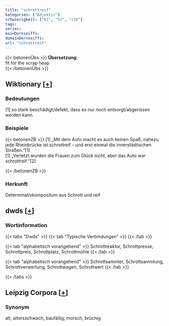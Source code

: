 ```yaml
---
title: "schrottreif"
kategorien: ["Adjektiv"]
schwierigkeit: ["k1", "h2", "r18"]
tags:
series:
mainDornseiffs:
domainDornseiffs:
url: "schrottreif"
---
```


{{< betonenÜbs >}}
**Übersetzung:**  
fit for the scrap heap  
{{< /betonenÜbs >}}

## Wiktionary [[+](https://de.wiktionary.org/wiki/schrottreif)]

### Bedeutungen
[1] so stark beschädigt/defekt, dass es nur noch entsorgt/abgerissen werden kann  

### Beispiele
{{< betonenZB >}}
[1] „Mit dem Auto macht es auch keinen Spaß, nahezu jede Rheinbrücke ist schrottreif - und erst einmal die innerstädtischen Straßen.“[1]  
[1] „Verletzt wurden die Frauen zum Glück nicht, aber das Auto war schrottreif.“[2]  

{{< /betonenZB >}}
### Herkunft
Determinativkompositum aus Schrott und reif  



## dwds [[+](https://www.dwds.de/wb/schrottreif)]

### Wortinformation
{{< tabs "Dwds" >}}
{{< tab "Typische Verbindungen" >}}
{{< /tab >}}

{{< tab "alphabetisch vorangehend" >}}
Schrottreaktor, Schrottpresse, Schrottpreis, Schrottplatz, Schrottmühle
{{< /tab >}}

{{< tab "alphabetisch vorangehend" >}}
Schrottsammler, Schrottsammlung, Schrottverwertung, Schrottwagen, Schrottwert
{{< /tab >}}

{{< /tabs >}}

## Leipzig Corpora [[+](https://corpora.uni-leipzig.de/en/res?word=schrottreif&corpusId=deu_newscrawl-public_2018)]


### Synonym
alt, altersschwach, baufällig, morsch, brüchig


